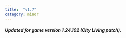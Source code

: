 ```yaml
---
title:  "v1.7"
category: minor
---
```

##### Updated for game version 1.24.102 (City Living patch).
